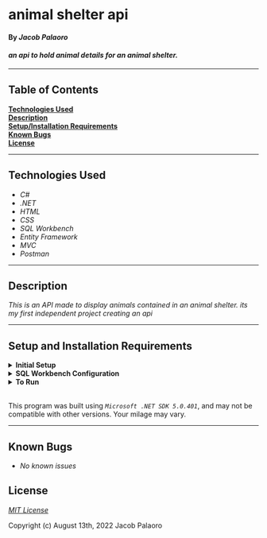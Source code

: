 # animal shelter api

#### By _**Jacob Palaoro**_  

#### _an api to hold animal details for an animal shelter._  

---

## Table of Contents

**[Technologies Used](#technologies-used)  
[Description](#description)  
[Setup/Installation Requirements](#setup-and-installation-requirements)  
[Known Bugs](#known-bugs)  
[License](#license)**

---

## Technologies Used

* _C#_
* _.NET_
* _HTML_
* _CSS_
* _SQL Workbench_
* _Entity Framework_
* _MVC_
* _Postman_

---
## Description

_This is an API made to display animals contained in an animal shelter. its my first independent project creating an api_

---
## Setup and Installation Requirements

<details>
<summary><strong>Initial Setup</strong></summary>
<ol>
<li>Copy the git repository url
<li>Open a shell program and navigate to your desktop.
<li>Clone the repository for this project using the "git clone" command and including the copied URL.
<li>While still in the shell program, navigate to the root directory of the newly created file named "treat.Solution".
<li>From the root directory, navigate to the "AnimalShelter" directory.

<br>
</details>

<details>
<summary><strong>SQL Workbench Configuration</strong></summary>
<ol>
<li>Create an appsetting.json file in the "AnimalShelter" directory of the project*  
   <pre>AnimalShelterAPI.Solution
   └── AnimalShelter
    └── appsetting.json</pre>
<li> Insert the following code** : <br>

<pre>{
  "ConnectionStrings": {
    "DefaultConnection": "Server=localhost;Port=3306;database=jacob_palaoro;uid=root;pwd=[YOUR-PASSWORD-HERE];"
  }
}</pre>
<small>*note: you must include your password in the code block section labeled "YOUR-PASSWORD-HERE".</small><br>
<small>**note: if you plan to push this cloned project to a public-facing repository, remember to add the appsettings.json file to your .gitignore before doing so.</small>
 project.<br><br>
How to Import a Database:
<ol> 
  <li>Open your terminal 
  <li>Move to AnimalShelter folder in the project
  <li>run dotnet ef migrations add Initial
  <li> dotnet ef database update
  
</details>

<details>
<summary><strong>To Run</strong></summary>
Navigate to:  
   <pre>AnimalShelterAPI.Solution
   └── <strong>AnimalShelter</strong></pre>

Run ```$ dotnet restore``` in the console.<br>
Run ```$ dotnet run``` in the console
The endpoints for this app can be reached through a web browser or an API platform like Postman.

After launching the app, as described below, navigate to http://localhost:5000/api/Animals/ in your browser or send the URL as a GET request in Postman to receive a list of all animals currently in the shelter.

You can refine your search by adding queries. For instance,
</details>
<br>

This program was built using *`Microsoft .NET SDK 5.0.401`*, and may not be compatible with other versions. Your milage may vary.

---
## Known Bugs

* _No known issues_

## License

_[MIT License](license)_

Copyright (c) August 13th, 2022 Jacob Palaoro